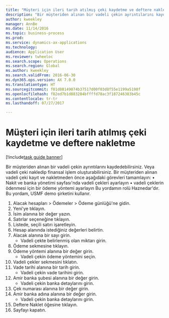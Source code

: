 ```yaml
--- 
title: "Müşteri için ileri tarih atılmış çeki kaydetme ve deftere nakletme"
description: "Bir müşteriden alınan bir vadeli çekin ayrıntılarını kaydedebilirsiniz."
author: kweekley
manager: AnnBe
ms.date: 11/14/2016
ms.topic: business-process
ms.prod: 
ms.service: dynamics-ax-applications
ms.technology: 
audience: Application User
ms.reviewer: twheeloc
ms.search.scope: Operations
ms.search.region: Global
ms.author: kweekley
ms.search.validFrom: 2016-06-30
ms.dyn365.ops.version: AX 7.0.0
ms.translationtype: HT
ms.sourcegitcommit: f01d88149074b37517d00f03d8f55e1199a5198f
ms.openlocfilehash: f82ed7b1d883284bffffd78ac3f187246383b45c
ms.contentlocale: tr-tr
ms.lasthandoff: 07/27/2017

---
```

# <a name="register-and-post-a-postdated-check-for-a-customer"></a>Müşteri için ileri tarih atılmış çeki kaydetme ve deftere nakletme

[!include[task guide banner](../../includes/task-guide-banner.md)]

Bir müşteriden alınan bir vadeli çekin ayrıntılarını kaydedebilirsiniz. Veya vadeli çeki nakledip finansal işlem oluşturabilirsiniz.   Bir müşteriden alınan vadeli çeki kayıt ve nakletmeden önce aşağıdaki görevleri tamamlayın: • Nakit ve banka yönetimi sayfası'nda vadeli çekleri ayarlayın • vadeli çeklerin ödenmesi için bir ödeme yöntemi ayarlayın Bu yordamın rolü Haznedar'dır. Bu yordam, USMF demo şirketini kullanır.

1. Alacak hesapları > Ödemeler > Ödeme günlüğü'ne gidin.
2. Yeni'ye tıklayın.
3. İsim alanına bir değer yazın.
4. Satırlar seçeneğine tıklayın.
5. Listede, seçili satırı işaretleyin.
6. Hesap alanında istediğiniz değerleri belirtin.
7. Alacak alanına bir sayı girin.
    * Vadeli çekte belirlenmiş olan miktarı girin.  
8. Ödeme sekmesine tıklayın.
9. Ödeme yöntemi alanına bir değer girin.
    * Vadeli çekin ödeme yöntemini seçin.  
10. Vadeli çekler sekmesini tıklatın.
11. Vade tarihi alanına bir tarih girin.
    * Vadeli çekin vade tarihini girin.  
12. Amir banka şubesi alanına bir değer girin.
    * Vadeli çekin banka detaylarını girin.  
13. Çek numarası alanına bir değer girin.
14. Amir banka adına alanına bir değer girin.
    * Vadeli çekin banka detaylarını girin.  
15. Deftere Naklet öğesine tıklayın.
16. Sayfayı kapatın.


